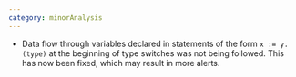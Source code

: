 ```yaml
---
category: minorAnalysis
---
```

* Data flow through variables declared in statements of the form `x := y.(type)` at the beginning of type switches was not being followed. This has now been fixed, which may result in more alerts.
